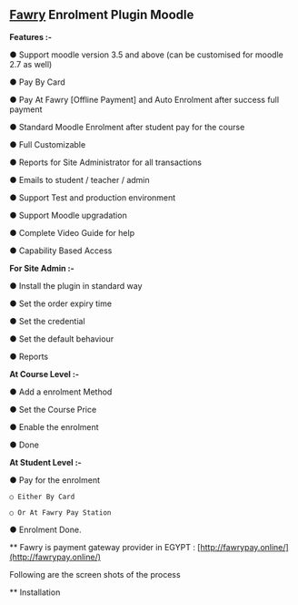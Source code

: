 


## **[Fawry](http://fawrypay.online/) Enrolment Plugin Moodle**

**Features :-**

● Support moodle version 3.5 and above (can be customised for moodle 2.7 as well)

● Pay By Card

● Pay At Fawry [Offline Payment] and Auto Enrolment after success full payment

● Standard Moodle Enrolment after student pay for the course

● Full Customizable

● Reports for Site Administrator for all transactions

● Emails to student / teacher / admin

● Support Test and production environment

● Support Moodle upgradation

● Complete Video Guide for help

● Capability Based Access

**For Site Admin :-**

● Install the plugin in standard way

● Set the order expiry time

● Set the credential

● Set the default behaviour

● Reports

**At Course Level :-**

● Add a enrolment Method

● Set the Course Price

● Enable the enrolment

● Done

**At Student Level :-**

● Pay for the enrolment

	○ Either By Card

	○ Or At Fawry Pay Station

● Enrolment Done.

** Fawry is payment gateway provider in EGYPT : [http://fawrypay.online/](http://fawrypay.online/)


Following are the screen shots of the process

** Installation

